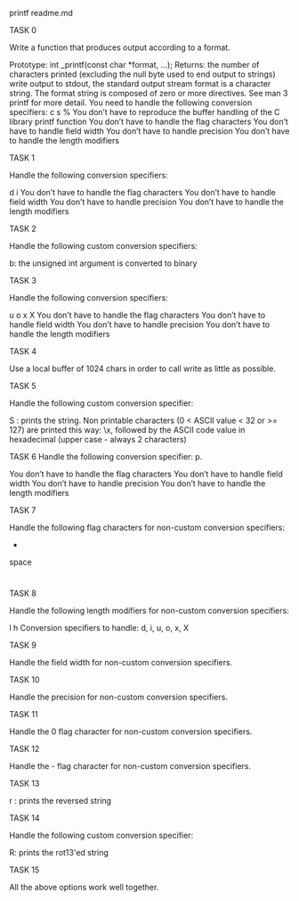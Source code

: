 printf readme.md

TASK 0

Write a function that produces output according to a format.

Prototype: int _printf(const char *format, ...);
Returns: the number of characters printed (excluding the null byte used to end output to strings)
write output to stdout, the standard output stream
format is a character string. The format string is composed of zero or more directives. See man 3 printf for more detail. You need to handle the following conversion specifiers:
c
s
%
You don’t have to reproduce the buffer handling of the C library printf function
You don’t have to handle the flag characters
You don’t have to handle field width
You don’t have to handle precision
You don’t have to handle the length modifiers

TASK 1

Handle the following conversion specifiers:

d
i
You don’t have to handle the flag characters
You don’t have to handle field width
You don’t have to handle precision
You don’t have to handle the length modifiers

TASK 2

Handle the following custom conversion specifiers:

b: the unsigned int argument is converted to binary

TASK 3 

Handle the following conversion specifiers:

u
o
x
X
You don’t have to handle the flag characters
You don’t have to handle field width
You don’t have to handle precision
You don’t have to handle the length modifiers

TASK 4 

Use a local buffer of 1024 chars in order to call write as little as possible.

TASK 5

Handle the following custom conversion specifier:

S : prints the string.
Non printable characters (0 < ASCII value < 32 or >= 127) are printed this way: \x, followed by the ASCII code value in hexadecimal (upper case - always 2 characters)

TASK 6 
Handle the following conversion specifier: p.

You don’t have to handle the flag characters
You don’t have to handle field width
You don’t have to handle precision
You don’t have to handle the length modifiers

TASK 7 

Handle the following flag characters for non-custom conversion specifiers:

+
space
#

TASK 8

Handle the following length modifiers for non-custom conversion specifiers:

l
h
Conversion specifiers to handle: d, i, u, o, x, X

TASK 9

Handle the field width for non-custom conversion specifiers.

TASK 10 

Handle the precision for non-custom conversion specifiers.

TASK 11

Handle the 0 flag character for non-custom conversion specifiers.

TASK 12 

Handle the - flag character for non-custom conversion specifiers.

TASK 13 

r : prints the reversed string

TASK 14 

Handle the following custom conversion specifier:

R: prints the rot13'ed string

TASK 15 

All the above options work well together.
